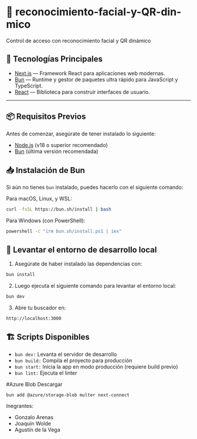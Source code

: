 # 📸 reconocimiento-facial-y-QR-din-mico

Control de acceso con reconocimiento facial y QR dinámico

## 🚀 Tecnologías Principales

- [Next.js](https://nextjs.org/) — Framework React para aplicaciones web modernas.
- [Bun](https://bun.sh/) — Runtime y gestor de paquetes ultra rápido para JavaScript y TypeScript.
- [React](https://reactjs.org/) — Biblioteca para construir interfaces de usuario.

---

## 📦 Requisitos Previos

Antes de comenzar, asegúrate de tener instalado lo siguiente:

- [Node.js](https://nodejs.org/) (v18 o superior recomendado)
- [Bun](https://bun.sh/) (última versión recomendada)

## 📥 Instalación de Bun

Si aún no tienes `bun` instalado, puedes hacerlo con el siguiente comando:

Para macOS, Linux, y WSL:
```bash
curl -fsSL https://bun.sh/install | bash
```
Para Windows (con PowerShell):
```bash
powershell -c "irm bun.sh/install.ps1 | iex"
```

## 🧪 Levantar el entorno de desarrollo local
1. Asegúrate de haber instalado las dependencias con:
```bash
bun install
```

2. Luego ejecuta el siguiente comando para levantar el entorno local:
```bash
bun dev
```

3. Abre tu buscador en:
```arduino
http://localhost:3000
```
## 🏗️ Scripts Disponibles
- `bun dev:` Levanta el servidor de desarrollo
- `bun build:` Compila el proyecto para producción
- `bun start:` Inicia la app en modo producción (requiere build previo)
- `bun lint:` Ejecuta el linter

#Azure Blob Descargar
```bash
bun add @azure/storage-blob multer next-connect

```


Inegrantes:
- Gonzalo Arenas
- Joaquín Wolde
- Agustín de la Vega
